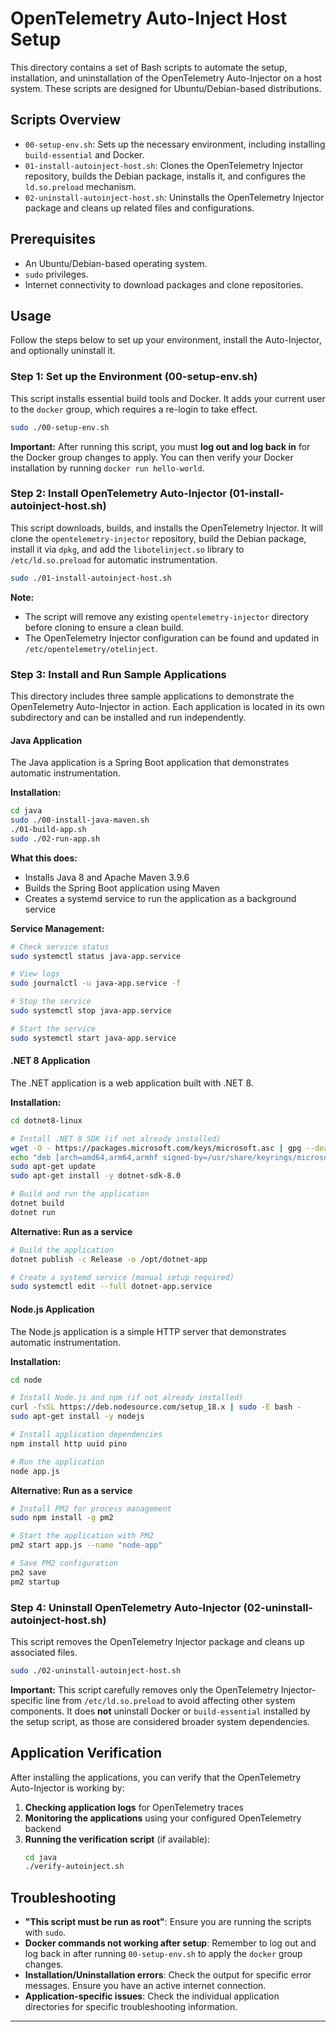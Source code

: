 # OpenTelemetry Auto-Inject Host Setup

This directory contains a set of Bash scripts to automate the setup, installation, and uninstallation of the OpenTelemetry Auto-Injector on a host system. These scripts are designed for Ubuntu/Debian-based distributions.

## Scripts Overview

*   `00-setup-env.sh`: Sets up the necessary environment, including installing `build-essential` and Docker.
*   `01-install-autoinject-host.sh`: Clones the OpenTelemetry Injector repository, builds the Debian package, installs it, and configures the `ld.so.preload` mechanism.
*   `02-uninstall-autoinject-host.sh`: Uninstalls the OpenTelemetry Injector package and cleans up related files and configurations.

## Prerequisites

*   An Ubuntu/Debian-based operating system.
*   `sudo` privileges.
*   Internet connectivity to download packages and clone repositories.

## Usage

Follow the steps below to set up your environment, install the Auto-Injector, and optionally uninstall it.

### Step 1: Set up the Environment (00-setup-env.sh)

This script installs essential build tools and Docker. It adds your current user to the `docker` group, which requires a re-login to take effect.

```bash
sudo ./00-setup-env.sh
```

**Important:** After running this script, you must **log out and log back in** for the Docker group changes to apply. You can then verify your Docker installation by running `docker run hello-world`.

### Step 2: Install OpenTelemetry Auto-Injector (01-install-autoinject-host.sh)

This script downloads, builds, and installs the OpenTelemetry Injector. It will clone the `opentelemetry-injector` repository, build the Debian package, install it via `dpkg`, and add the `libotelinject.so` library to `/etc/ld.so.preload` for automatic instrumentation.

```bash
sudo ./01-install-autoinject-host.sh
```

**Note:**
*   The script will remove any existing `opentelemetry-injector` directory before cloning to ensure a clean build.
*   The OpenTelemetry Injector configuration can be found and updated in `/etc/opentelemetry/otelinject`.

### Step 3: Install and Run Sample Applications

This directory includes three sample applications to demonstrate the OpenTelemetry Auto-Injector in action. Each application is located in its own subdirectory and can be installed and run independently.

#### Java Application

The Java application is a Spring Boot application that demonstrates automatic instrumentation.

**Installation:**
```bash
cd java
sudo ./00-install-java-maven.sh
./01-build-app.sh
sudo ./02-run-app.sh
```

**What this does:**
*   Installs Java 8 and Apache Maven 3.9.6
*   Builds the Spring Boot application using Maven
*   Creates a systemd service to run the application as a background service

**Service Management:**
```bash
# Check service status
sudo systemctl status java-app.service

# View logs
sudo journalctl -u java-app.service -f

# Stop the service
sudo systemctl stop java-app.service

# Start the service
sudo systemctl start java-app.service
```

#### .NET 8 Application

The .NET application is a web application built with .NET 8.

**Installation:**
```bash
cd dotnet8-linux

# Install .NET 8 SDK (if not already installed)
wget -O - https://packages.microsoft.com/keys/microsoft.asc | gpg --dearmor -o /usr/share/keyrings/microsoft-archive-keyring.gpg
echo "deb [arch=amd64,arm64,armhf signed-by=/usr/share/keyrings/microsoft-archive-keyring.gpg] https://packages.microsoft.com/repos/microsoft-ubuntu-$(lsb_release -cs)-prod $(lsb_release -cs) main" | sudo tee /etc/apt/sources.list.d/microsoft-prod.list
sudo apt-get update
sudo apt-get install -y dotnet-sdk-8.0

# Build and run the application
dotnet build
dotnet run
```

**Alternative: Run as a service**
```bash
# Build the application
dotnet publish -c Release -o /opt/dotnet-app

# Create a systemd service (manual setup required)
sudo systemctl edit --full dotnet-app.service
```

#### Node.js Application

The Node.js application is a simple HTTP server that demonstrates automatic instrumentation.

**Installation:**
```bash
cd node

# Install Node.js and npm (if not already installed)
curl -fsSL https://deb.nodesource.com/setup_18.x | sudo -E bash -
sudo apt-get install -y nodejs

# Install application dependencies
npm install http uuid pino

# Run the application
node app.js
```

**Alternative: Run as a service**
```bash
# Install PM2 for process management
sudo npm install -g pm2

# Start the application with PM2
pm2 start app.js --name "node-app"

# Save PM2 configuration
pm2 save
pm2 startup
```

### Step 4: Uninstall OpenTelemetry Auto-Injector (02-uninstall-autoinject-host.sh)

This script removes the OpenTelemetry Injector package and cleans up associated files.

```bash
sudo ./02-uninstall-autoinject-host.sh
```

**Important:** This script carefully removes only the OpenTelemetry Injector-specific line from `/etc/ld.so.preload` to avoid affecting other system components. It does **not** uninstall Docker or `build-essential` installed by the setup script, as those are considered broader system dependencies.

## Application Verification

After installing the applications, you can verify that the OpenTelemetry Auto-Injector is working by:

1. **Checking application logs** for OpenTelemetry traces
2. **Monitoring the applications** using your configured OpenTelemetry backend
3. **Running the verification script** (if available):
   ```bash
   cd java
   ./verify-autoinject.sh
   ```

## Troubleshooting

*   **"This script must be run as root"**: Ensure you are running the scripts with `sudo`.
*   **Docker commands not working after setup**: Remember to log out and log back in after running `00-setup-env.sh` to apply the `docker` group changes.
*   **Installation/Uninstallation errors**: Check the output for specific error messages. Ensure you have an active internet connection.
*   **Application-specific issues**: Check the individual application directories for specific troubleshooting information.

---